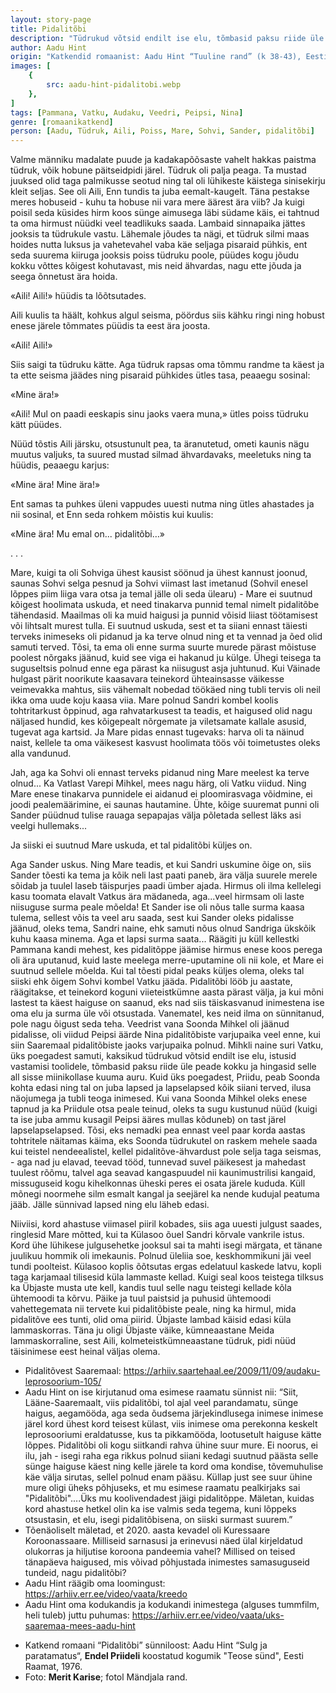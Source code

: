 ```yaml
---
layout: story-page
title: Pidalitõbi
description: "Tüdrukud võtsid endilt ise elu, tõmbasid paksu riide üle peade kokku ja hingasid selle all sisse miinikollase kuuma auru."
author: Aadu Hint
origin: "Katkendid romaanist: Aadu Hint “Tuuline rand” (k 38-43), Eesti Raamat, Tallinn, 1996."
images: [
    {
        src: aadu-hint-pidalitobi.webp
    },
]
tags: [Pammana, Vatku, Audaku, Veedri, Peipsi, Nina]
genre: [romaanikatkend]
person: [Aadu, Tüdruk, Aili, Poiss, Mare, Sohvi, Sander, pidalitõbi]
---
```


<!-- jõudma ilmuma keerduma vedelema vaatama -->

<!-- # {{$doc.title}} -->

Valme männiku madalate puude ja kadakapõõsaste vahelt hakkas paistma tüdruk, võik hobune päitseidpidi järel. Tüdruk oli palja peaga. Ta mustad juuksed olid taga palmikusse seotud ning tal oli lühikeste käistega sinisekirju kleit seljas. See oli Aili, Enn tundis ta juba eemalt-kaugelt. Täna pestakse meres hobuseid - kuhu ta hobuse nii vara mere äärest ära viib? Ja kuigi poisil seda küsides hirm koos sünge aimusega läbi südame käis, ei tahtnud ta oma hirmust nüüdki veel teadlikuks saada. Lambaid sinnapaika jättes jooksis ta tüdrukule vastu. Lähemale jõudes ta nägi, et tüdruk silmi maas hoides nutta luksus ja vahetevahel vaba käe seljaga pisaraid pühkis, ent seda suurema kiiruga jooksis poiss tüdruku poole, püüdes kogu jõudu kokku võttes kõigest kohutavast, mis neid ähvardas, nagu ette jõuda ja seega õnnetust ära hoida.

«Aili! Aili!» hüüdis ta lõõtsutades.

Aili kuulis ta häält, kohkus algul seisma, pöördus siis kähku ringi ning hobust enese järele tõmmates püüdis ta eest ära joosta.

«Aili! Aili!»

Siis saigi ta tüdruku kätte. Aga tüdruk rapsas oma tõmmu randme ta käest ja ta ette seisma jäädes ning pisaraid pühkides ütles tasa, peaaegu sosinal:

«Mine ära!»

«Aili! Mul on paadi eeskapis sinu jaoks vaera muna,» ütles poiss tüdruku kätt püüdes.

Nüüd tõstis Aili järsku, otsustunult pea, ta äranutetud, ometi kaunis nägu muutus valjuks, ta suured mustad silmad ähvardavaks, meeletuks ning ta hüüdis, peaaegu karjus:

«Mine ära! Mine ära!»

Ent samas ta puhkes üleni vappudes uuesti nutma ning ütles ahastades ja nii sosinal, et Enn seda rohkem mõistis kui kuulis:

«Mine ära! Mu emal on... pidalitõbi…»

. . .

Mare, kuigi ta oli Sohviga ühest kausist söönud ja ühest kannust joonud, saunas Sohvi selga pesnud ja Sohvi viimast last imetanud (Sohvil enesel lõppes piim liiga vara otsa ja temal jälle oli seda ülearu) - Mare ei suutnud kõigest hoolimata uskuda, et need tinakarva punnid temal nimelt pidalitõbe tähendasid. Maailmas oli ka muid haigusi ja punnid võisid liiast töötamisest või lihtsalt murest tulla. Ei suutnud uskuda, sest et ta siiani ennast täiesti terveks inimeseks oli pidanud ja ka terve olnud ning et ta vennad ja õed olid samuti terved. Tõsi, ta ema oli enne surma suurte murede pärast mõistuse poolest nõrgaks jäänud, kuid see viga ei hakanud ju külge. Ühegi teisega ta suguseltsis polnud enne ega pärast ka niisugust asja juhtunud. Kui Väinade hulgast pärit noorikute kaasavara teinekord ühteainsasse väikesse veimevakka mahtus, siis vähemalt nobedad töökäed ning tubli tervis oli neil ikka oma uude koju kaasa viia. Mare polnud Sandri kombel koolis tohtritarkust õppinud, aga rahvatarkusest ta teadis, et haigused olid nagu näljased hundid, kes kõigepealt nõrgemate ja viletsamate kallale asusid, tugevat aga kartsid. Ja Mare pidas ennast tugevaks: harva oli ta näinud naist, kellele ta oma väikesest kasvust hoolimata töös või toimetustes oleks alla vandunud.

Jah, aga ka Sohvi oli ennast terveks pidanud ning Mare meelest ka terve olnud... Ka Vatlast Varepi Mihkel, mees nagu härg, oli Vatku viidud. Ning Mare enese tinakarva punnidele ei aidanud ei ploomirasvaga võidmine, ei joodi pealemäärimine, ei saunas hautamine. Ühte, kõige suuremat punni oli Sander püüdnud tulise rauaga sepapajas välja põletada sellest läks asi veelgi hullemaks...

Ja siiski ei suutnud Mare uskuda, et tal pidalitõbi küljes on.

Aga Sander uskus. Ning Mare teadis, et kui Sandri uskumine õige on, siis Sander tõesti ka tema ja kõik neli last paati paneb, ära välja suurele merele sõidab ja tuulel laseb täispurjes paadi ümber ajada. Hirmus oli ilma kellelegi kasu toomata elavalt Vatkus ära mädaneda, aga...veel hirmsam oli laste niisuguse surma peale mõelda! Et Sander ise oli nõus talle surma kaasa tulema, sellest võis ta veel aru saada, sest kui Sander oleks pidalisse jäänud, oleks tema, Sandri naine, ehk samuti nõus olnud Sandriga ükskõik kuhu kaasa minema. Aga et lapsi surma saata... Räägiti ju küll kellestki Pammana kandi mehest, kes pidalitõppe jäämise hirmus enese koos perega oli ära uputanud, kuid laste meelega merre-uputamine oli nii kole, et Mare ei suutnud sellele mõelda. Kui tal tõesti pidal peaks küljes olema, oleks tal siiski ehk õigem Sohvi kombel Vatku jääda. Pidalitõbi lööb ju aastate, räägitakse, et teinekord koguni viieteistkümne aasta pärast välja, ja kui mõni lastest ta käest haiguse on saanud, eks nad siis täiskasvanud inimestena ise oma elu ja surma üle või otsustada. Vanematel, kes neid ilma on sünnitanud, pole nagu õigust seda teha. Veedrist vana Soonda Mihkel oli jäänud pidalisse, oli viidud Peipsi äärde Nina pidalitõbiste varjupaika veel enne, kui siin Saaremaal pidalitõbiste jaoks varjupaika polnud. Mihkli naine suri Vatku, üks poegadest samuti, kaksikud tüdrukud võtsid endilt ise elu, istusid vastamisi toolidele, tõmbasid paksu riide üle peade kokku ja hingasid selle all sisse miinikollase kuuma auru. Kuid üks poegadest, Priidu, peab Soonda kohta edasi ning tal on juba lapsed ja lapselapsed kõik siiani terved, ilusa näojumega ja tubli teoga inimesed. Kui vana Soonda Mihkel oleks enese tapnud ja ka Priidule otsa peale teinud, oleks ta sugu kustunud nüüd (kuigi ta ise juba ammu kusagil Peipsi ääres mullas kõduneb) on tast järel lapselapselapsed. Tõsi, eks nemadki pea ennast veel paar korda aastas tohtritele näitamas käima, eks Soonda tüdrukutel on raskem mehele saada kui teistel nendeealistel, kellel pidalitõve-ähvardust pole selja taga seismas, - aga nad ju elavad, teevad tööd, tunnevad suvel päikesest ja mahedast tuulest rõõmu, talvel aga seavad kangaspuudel nii kaunimustrilisi kangaid, missuguseid kogu kihelkonnas üheski peres ei osata järele kududa. Küll mõnegi noormehe silm esmalt kangal ja seejärel ka nende kudujal peatuma jääb. Jälle sünnivad lapsed ning elu läheb edasi.

Niiviisi, kord ahastuse viimasel piiril kobades, siis aga uuesti julgust saades, ringlesid Mare mõtted, kui ta Külasoo õuel Sandri kõrvale vankrile istus. Kord ühe lühikese julgusehetke jooksul sai ta mahti isegi märgata, et tänane juulikuu hommik oli imekaunis. Polnud üleliia soe, keskhommikuni jäi veel tundi poolteist. Külasoo koplis õõtsutas ergas edelatuul kaskede latvu, kopli taga karjamaal tilisesid küla lammaste kellad. Kuigi seal koos teistega tilksus ka Übjaste musta ute kell, kandis tuul selle nagu teistegi kellade kõla ühtemoodi ta kõrvu. Päike ja tuul paistsid ja puhusid ühtemoodi vahettegemata nii tervete kui pidalitõbiste peale, ning ka hirmul, mida pidalitõve ees tunti, olid oma piirid. Übjaste lambad käisid edasi küla lammaskorras. Täna ju oligi Übjaste väike, kümneaastane Meida lammaskorraline, sest Aili, kolmeteistkümneaastane tüdruk, pidi nüüd täisinimese eest heinal väljas olema. 

<!-- Saaremaal kasvanud ja õppinud kirjanik ja ühiskonnategelane -->






<story-author :author="author" :origin="origin"></story-author>

<!-- <story-dictionary :terms="dictionary"></story-dictionary> -->



<details-wrapper summary="Mis mõtted tekkisid?">

- Pidalitõvest Saaremaal: https://arhiiv.saartehaal.ee/2009/11/09/audaku-leprosoorium-105/
- Aadu Hint on ise kirjutanud oma esimese raamatu sünnist nii: “Siit, Lääne-Saaremaalt, viis pidalitõbi, tol ajal veel parandamatu, sünge haigus, aegamööda, aga seda õudsema järjekindlusega inimese inimese järel kord ühest kord teisest külast, viis inimese oma perekonna keskelt leprosooriumi eraldatusse, kus ta pikkamööda, lootusetult haiguse kätte lõppes. Pidalitõbi oli kogu siitkandi rahva ühine suur mure. Ei noorus, ei ilu, jah -  isegi raha ega rikkus polnud siiani kedagi suutnud päästa selle sünge haiguse käest ning kelle järele ta kord oma kondise, tõvemuhulise käe välja sirutas, sellel polnud enam pääsu. Küllap just see suur ühine mure oligi üheks põhjuseks, et mu esimese raamatu pealkirjaks sai "Pidalitõbi"....Üks mu koolivendadest jäigi pidalitõppe. Mäletan, kuidas kord ahastuse hetkel olin ka ise valmis seda tegema, kuni lõppeks otsustasin, et elu, isegi pidalitõbisena, on siiski surmast suurem.”
- Tõenäoliselt mäletad, et 2020. aasta kevadel oli Kuressaare Koroonassaare. Milliseid sarnasusi ja erinevusi näed ülal kirjeldatud olukorras ja hiljutise koroona pandeemia vahel? Millised on teised tänapäeva haigused, mis võivad põhjustada inimestes samasuguseid tundeid, nagu pidalitõbi?
- Aadu Hint räägib oma loomingust: https://arhiiv.err.ee/video/vaata/kreedo
- Aadu Hint oma kodukandis ja kodukandi inimestega (alguses tummfilm, heli tuleb) juttu puhumas: https://arhiiv.err.ee/video/vaata/uks-saaremaa-mees-aadu-hint

</details-wrapper>


<details-wrapper summary="Allikad" class="text-sm" icon="icon-park-outline:document-folder">


- Katkend romaani “Pidalitõbi” sünniloost: Aadu Hint “Sulg ja paratamatus“, **Endel Priideli** koostatud kogumik "Teose sünd", Eesti Raamat, 1976. 
- Foto: **Merit Karise**; fotol Mändjala rand.

</details-wrapper>

